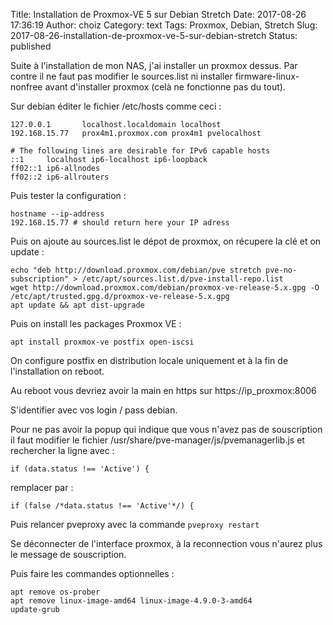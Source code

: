 Title: Installation de Proxmox-VE 5 sur Debian Stretch
Date: 2017-08-26 17:36:19
Author: choiz
Category: text
Tags: Proxmox, Debian, Stretch
Slug: 2017-08-26-installation-de-proxmox-ve-5-sur-debian-stretch
Status: published

Suite à l'installation de mon NAS, j'ai installer un proxmox dessus.
Par contre il ne faut pas modifier le sources.list ni installer
firmware-linux-nonfree avant d'installer proxmox (celà ne fonctionne pas du
tout).

Sur debian éditer le fichier /etc/hosts comme ceci :
```
127.0.0.1       localhost.localdomain localhost
192.168.15.77   prox4m1.proxmox.com prox4m1 pvelocalhost

# The following lines are desirable for IPv6 capable hosts
::1     localhost ip6-localhost ip6-loopback
ff02::1 ip6-allnodes
ff02::2 ip6-allrouters
```

Puis tester la configuration :
```
hostname --ip-address
192.168.15.77 # should return here your IP adress
```

Puis on ajoute au sources.list le dépot de proxmox, on récupere la clé et on
update :
```
echo "deb http://download.proxmox.com/debian/pve stretch pve-no-subscription" > /etc/apt/sources.list.d/pve-install-repo.list
wget http://download.proxmox.com/debian/proxmox-ve-release-5.x.gpg -O /etc/apt/trusted.gpg.d/proxmox-ve-release-5.x.gpg
apt update && apt dist-upgrade
```

Puis on install les packages Proxmox VE :
```
apt install proxmox-ve postfix open-iscsi
```

On configure postfix en distribution locale uniquement et à la fin de
l'installation on reboot.

Au reboot vous devriez avoir la main en https sur https://ip_proxmox:8006

S'identifier avec vos login / pass debian.

Pour ne pas avoir la popup qui indique que vous n'avez pas de souscription il
faut modifier le fichier /usr/share/pve-manager/js/pvemanagerlib.js et
rechercher la ligne avec :

  ```if (data.status !== 'Active') {```

remplacer par :

  ```if (false /*data.status !== 'Active'*/) {```

Puis relancer pveproxy avec la commande `pveproxy restart`

Se déconnecter de l'interface proxmox, à la reconnection vous n'aurez plus le
message de souscription.

Puis faire les commandes optionnelles :
```
apt remove os-prober
apt remove linux-image-amd64 linux-image-4.9.0-3-amd64
update-grub
```
